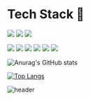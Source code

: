 # Tech Stack 👀

<img src="https://img.shields.io/badge/Android-3DDC84?style=round-square&logo=Android&logoColor=white"/> <img src="https://img.shields.io/badge/Flutter-00C6ED?style=round-square&logo=Flutter&logoColor=white"/> <img src="https://img.shields.io/badge/Django-005000?style=round-square&logo=Django&logoColor=white"/>

<img src="https://img.shields.io/badge/Java-F6F6F6?style=round-square&logo=JAVA&logoColor=red"/> <img src="https://img.shields.io/badge/Kotlin-F6F6F6?style=round-square&logo=Kotlin"/> <img src="https://img.shields.io/badge/Dart-F6F6F6?style=round-square&logo=Dart&logoColor=skyblue"/> <img src="https://img.shields.io/badge/Python-F6F6F6?style=round-square&logo=Python&logoColor=blue"/> <img src="https://img.shields.io/badge/C++-F6F6F6?style=round-square&logo=C&logoColor=blue"/>
[![](http://flutter-badge.zaynjarvis.com/version/flutter_signin_button)](https://pub.dartlang.org/packages/flutter_signin_button)

![Anurag's GitHub stats](https://github-readme-stats.vercel.app/api?username=ksb0511&show_icons=true&theme=blue)    

[![Top Langs](https://github-readme-stats.vercel.app/api/top-langs/?username=ksb0511&langs_count=5)](https://github.com/anuraghazra/github-readme-stats)

![header](https://capsule-render.vercel.app/api?type=shark&color=auto&height=300&section=footer&fontSize=90)
